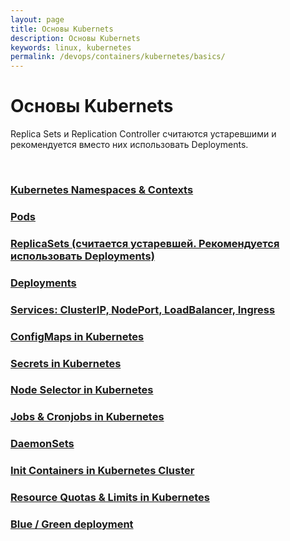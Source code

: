 ```yaml
---
layout: page
title: Основы Kubernets
description: Основы Kubernets
keywords: linux, kubernetes
permalink: /devops/containers/kubernetes/basics/
---
```


# Основы Kubernets

Replica Sets и Replication Controller считаются устаревшими и рекомендуется вместо них использовать Deployments.

<br/>

### [Kubernetes Namespaces & Contexts](/devops/containers/kubernetes/basics/namespaces-and-contexts/)

### [Pods](/devops/containers/kubernetes/basics/pods/)

### [ReplicaSets (считается устаревшей. Рекомендуется использовать Deployments)](/devops/containers/kubernetes/basics/replicasets/)

### [Deployments](/devops/containers/kubernetes/basics/deployments/)

### [Services: ClusterIP, NodePort, LoadBalancer, Ingress](/devops/containers/kubernetes/basics/services/)

### [ConfigMaps in Kubernetes](/devops/containers/kubernetes/basics/config-maps/)

### [Secrets in Kubernetes](/devops/containers/kubernetes/basics/secrets/)

### [Node Selector in Kubernetes](/devops/containers/kubernetes/basics/node-selector/)

### [Jobs & Cronjobs in Kubernetes](/devops/containers/kubernetes/basics/jobs-and-cronjobs/)

### [DaemonSets](/devops/containers/kubernetes/basics/daemon-sets/)

### [Init Containers in Kubernetes Cluster](/devops/containers/kubernetes/basics/init-containers/)

### [Resource Quotas & Limits in Kubernetes](/devops/containers/kubernetes/basics/resource-quotas-and-limits/)

### [Blue / Green deployment](/devops/containers/kubernetes/basics/blue-green-deployment/)

<!--

<br/>

    -- Get the token
    $ TOKEN=$(kubectl describe secret $(kubectl get secrets | grep default | cut -f1 -d ' ') | grep -E '^token' | cut -f2 -d':' | tr -d '\t' | tr -d " ")

    $ echo $TOKEN

    -- get the API server endpoint
    $ APISERVER=$(kubectl config view | grep https | cut -f 2- -d ":" | tr -d " ")


    $ echo $APISERVER

    $ curl $APISERVER --header "Authorization: Bearer $TOKEN" --insecure


-->